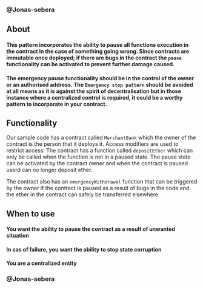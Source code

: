 ### @Jonas-sebera
## About
#### This pattern incorporates the ability to pause all functions execution in the contract in the case of something going wrong. Since contracts are immutable once deployed; if there are bugs in the contract the `pause` functionality can be activated to prevent further damage caused.

#### The emergency pause functionality should be in the control of the owner or an authorised address. The `Emergency stop pattern` should be avoided at all means as it is against the spirit of decentralisation but in those instance where a centralized control is required, it could be a worthy pattern to incorporate in your contract.

## Functionality
Our sample code has a contract called `MerchantBank` which the owner of the contract is the person that it deploys it. Access modifiers are used to restrict access. The contract has a function called `depositEther` which can only be called when the function is not in a paused state. The pause state can be activated by the contract owner and when the contract is paused userd can no longer deposit ether.

The contract also has an `emergencyWithdrawal` function that can be triggered by the owner if the contract is paused as a result of bugs in the code and the ether in the contract can safely be transferred elsewhere

## When to use
#### You want the ability to pause the contract as a result of unwanted situation
#### In cas of failure, you want the ability to stop state corruption
#### You are a centralized entity


### @Jonas-sebera